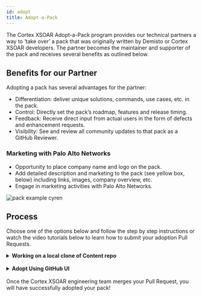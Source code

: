 ```yaml
---
id: adopt 
title: Adopt-a-Pack 
---
```


The Cortex XSOAR Adopt-a-Pack program provides our technical partners a way to ‘take over’ a pack that was originally written by Demisto or Cortex XSOAR developers. The partner becomes the maintainer and supporter of the pack and receives several benefits as outlined below.

## Benefits for our Partner
Adopting a pack has several advantages for the partner:
- Differentiation: deliver unique solutions, commands, use cases, etc. in the pack.
- Control: Directly set the pack’s roadmap, features and release timing.
- Feedback: Receive direct input from actual users in the form of defects and enhancement requests.
- Visibility: See and review all community updates to that pack as a GitHub Reviewer.

### Marketing with Palo Alto Networks
- Opportunity to place company name and logo on the pack.
- Add detailed description and marketing to the pack (see yellow box, below) including links, images, company overview, etc. 
- Engage in marketing activities with Palo Alto Networks.

![pack example cyren](/doc_imgs/partners/packexample_cyren.png)

## Process
Choose one of the options below and follow the step by step instructions or watch the video tutorials below to learn how to submit your adoption Pull Requests. 

<details><summary><strong>Working on a local clone of Content repo</strong></summary>
<div>

<br/>

These methods assume that you have already [forked the Content repository](https://xsoar.pan.dev/docs/tutorials/tut-setup-dev#step-2-fork-the-github-repo) and [cloned the fork onto your local machine](https://xsoar.pan.dev/docs/tutorials/tut-setup-dev#step-3-clone-the-github-fork-locally).
Choose either one of the methods below to start or complete adoption.

<br/>
<details><summary><strong>Adopt Using Helper Script</strong></summary>

<br/>

<div>This script will automatically perform the necessary steps to create an adoption PR.

**Note:** The script is supported for Ubuntu and Mac OS. If you encounter any issues, please report it by [opening an issue](https://github.com/demisto/content/issues).

**Requirements:**
Before using this automation, make sure you have [`git`](https://git-scm.com/downloads) and [`python3`](https://www.python.org/downloads/) installed and in your `PATH`. This script will install [`demisto-sdk`](https://github.com/demisto/demisto-sdk#installation) python package if it does not exist in your environment.

Follow the steps below to adopt using the helper script:

1. Inside your terminal, change your working directory to the root of the Content repository. This is the location where you [cloned the forked `content` repository](https://xsoar.pan.dev/docs/tutorials/tut-setup-dev#step-3-clone-the-github-fork-locally).

2. Look for the pack you want to adopt under the `Packs/` directory. You will use the folder name as the second argument to the `adopt_pack.bash` script. 
3. Run the following bash script.
```
./Utils/adopt_pack.bash start <MyPackName>
```

For example, if we wanted to start adopting the `HelloWorld` Pack, we would run the following command:

```bash
./Utils/adopt_pack.bash start HelloWorld
Initializing Pack Adoption...
✓ Detected OS 'Mac OS'.
✓ Dependency 'git' found.
✓ Dependency 'python3' found.
✓ Dependency 'demisto-sdk' found.
✓ All dependencies met.
✓ Found git repository in '~/dev/demisto/fork/content'.
✓ Pack 'HelloWorld' exists.
✗ Not on master/main branch.
        - No untracked changes done, attempting to checkout to master/main branch...
        - Checking out master branch...
        - Branch 'partner-HelloWorld-adopt-start' exists, will be deleted and recreated...
        - ✓ Branch 'partner-HelloWorld-adopt-start' deleted
✓ Branch 'partner-HelloWorld-adopt-start' created.
✓ Pack version bumped to "1.2.12" in '~/dev/demisto/fork/content/Packs/HelloWorld/pack_metadata.json'
✓ Release note created in 'Packs/HelloWorld/ReleaseNotes/1_2_12.md'
✓ Release note '1_2_12.md' updated.
✓ Adoption start message added to README.md
✓ Changes committed.
✓ Branch pushed upstream.

All done here!

Please visit ====> https://github.com/me/content/pull/new/partner-HelloWorld-adopt-start <==== and fill out the Pull Request details to complete the adoption process
```

**After 90 days**

Be sure to prepare the following items as you will be prompted to submit those as part of the flow:

- Your organization/company's name.
- A link to your organization's support site.
- Email address for your organization's support.
- A link to download your [author image](https://xsoar.pan.dev/docs/packs/packs-format#author_imagepng). If no link is supplied, you will be asked to add it manually to `content/packs/$PACK/Author_image.png`

Then run the following script to complete the adoption:

```bash
./Utils/adopt_pack.bash complete HelloWorld
Initializing Pack Adoption...
✓ Detected OS 'Mac OS'.
✓ Dependency 'git' found.
✓ Dependency 'python3' found.
✓ Dependency 'demisto-sdk' found.
✓ All dependencies met.
✓ Found git repository in '~/dev/demisto/fork/content/'.
✓ Pack 'HelloWorld' exists.
✗ Not on master/main branch.
        - No untracked changes done, attempting to checkout to master/main branch...
        - Checking out master branch...
✓ Branch 'partner-HelloWorld-adopt-complete' doesn't exist
✓ Branch 'partner-HelloWorld-adopt-complete' created.
✓ Pack version bumped to "1.2.12" in '~/dev/demisto/fork/content/Packs/HelloWorld/pack_metadata.json'
✓ Release note created in 'Packs/HelloWorld/ReleaseNotes/1_2_12.md'
✓ Release note '1_2_12.md' updated.
✓ Support type 'partner' set in pack_metadata.json.
Enter your organization/company's name: acme
✓ Author set in pack_metadata.json.
Enter a URL to your support site: https://acme.org
✓ URL field set in pack_metadata.json.
Enter the email to your support site: support@acme.org
✓ Email field set in pack_metadata.json.
Enter a URL to download the author image. If you do not have a URL, just press enter and make sure to add it manually according to https://xsoar.pan.dev/docs/packs/packs-format#author_imagepng: 
https://static.wikia.nocookie.net/looneytunes/imageshttps://static.wikia.nocookie.net/looneytunes/images/5/56/Comp_2.jpg      
Attempting to download image from https://static.wikia.nocookie.net/looneytunes/images/5/56/Comp_2.jpg...
✓ Author image downloaded to '~/dev/demisto/fork/content//Packs/HelloWorld/Author_image.png'
✓ Adoption complete message added to README.md
✓ Changes committed.
✓ Branch pushed upstream.

All done here!

Please visit ====> https://github.com/me/content/pull/new/partner-HelloWorld-adopt-complete <==== and fill out the Pull Request details to complete the adoption process
```

</div>
</details>

<br/>

<details><summary><strong>Adopt Using a Text Editor/IDE</strong></summary>
<br/>
<div>
You can also perform the necessary steps to adopt using any text editor or an IDE of your choice and the command line.

**Requirements:** To follow along, you'll need to have [Demisto SDK installed on your machine](https://github.com/demisto/demisto-sdk#installation).

For additional guidance, you can watch how to [perform the steps using Visual Studio Code](https://www.youtube.com/watch?v=9GPkhtRw4Oc). 

1. Locate your company's Pack folder and open the `README.md` file. Paste the below text into the file:

    ```
    Note: Support for this Pack will be moved to the Partner on MONTH, DAY, YEAR.
    ```
    Make sure you change the `MONTH`, `DAY`, and `YEAR` to the appropriate date that is 90 days from your submission date.

2. Next, open the `pack_metadata.json` file and update the following sections:
    - `support` - must say `partner`
    - `author` - must say your company name
    - `url` - must be changed to your company’s support site
    - `email` - must be your company's support email.
3. Once everything is updated, save your changes and run the `demisto-sdk update-release-notes -i <path to pack> -f`. The command output will instruct you to open the newly-created release note. Find the file and open it.
4. Replace the `%%RN%%` placeholder with the following text:

    ```
    - Start of adoption process.
    ```

5. Go to _Source Control_ tab and commit the changes. Click on the _Publish Branch_ button. This will open a Pull Request.
6. Fill out the pull request details and create the pull request.


**After 90 days**

Please follow the steps below to complete the adoption process:

1. Open the `README.md` file and update the top of the file with the following: 
    
    ```
    Note: Support for this Pack moved to the partner on MONTH, DAY, YEAR.
    
    Please contact the partner directly via the support link on the right.
    ```
    
2. Open the `pack_metadata.json` file and update the following sections:
    - `support` - must say “partner” 
    - `author` - must say your company name
    - `url` - must be changed to your company’s support site
    - `email` - must be your company's support email 
    - Also, update your Author image using the <a href="https://xsoar.pan.dev/docs/packs/packs-format#author_imagepng">instructions on our site</a>.
3. Repeat step 3 through 6 in the previous section.

Once the Cortex XSOAR engineering team merges your Pull Request, you will have successfully adopted your pack!


</div>
</details>

</div>
</details>

<br/>

<details><summary><strong>Adopt Using GitHub UI</strong></summary>
<br/>
<div>
If you prefer to create the Pull Request directly from GitHub, please follow the below step by step instructions. For additional guidance, watch the <a href="https://www.youtube.com/watch?v=9mInBTuC6AE">GitHub video overview</a>. 

**Requirements:** Make sure you are working on [fork of the Content repository](https://xsoar.pan.dev/docs/tutorials/tut-setup-dev#step-2-fork-the-github-repo) and you are logged in with your GitHub account.

1. Go to the `Packs` folder and find your company’s pack.
2. Find the `README.md` file and then click the ![Pencil_Icon](/doc_imgs/partners/Pencil_Icon.png) on the right side of the screen to edit the file. 
3. In the first line of the file, copy and paste the below text to show that the support is moving over: 
    
    ```
    Note: Support for this Pack will be moved to the Partner on MONTH, DAY, YEAR.
    ```

    Make sure you change the `MONTH`, `DAY`, and `YEAR` to the appropriate date that is **90 days** from your submission date.

    While still in the `README.md` file, scroll down to the bottom of the page where select the 'Create a new branch for this commit and start a pull request'. Change the name of the new branch to `partner-COMPANY_NAME-adoption-start` and click on 'Propose changes'. 

4. At the bottom of the screen, edit the Pull Request title to '`COMPANY_NAME` Pack Adoption' and adjust the description to 'Updating README file for adoption'.
5. Create a new branch named `partner-COMPANY_NAME-adoption-start`. 
6. Now, click the green “Commit Changes” button. This will take you to your Pull Request. 
7. As your Pull Request is not ready yet, will create an initial draft Pull Request as follows: At the bottom of the page, to the right of the `Create pull request` button there is a small button with an arrow, click and choose the `Draft` option. This will still create the Pull Request but the XSOAR eng team will not review it until it is taken out of draft mode.
    
Your Pull Request is not ready yet, continue following the instructions below. 
    
8. At the top of your Pull Request, you will see your branch name that you created earlier. Click your branch and it will redirect you back into the main `content` repository. Ensure that the top left corner of the repository has your branch name before continuing. 

![Branch_name](/doc_imgs/partners/Branch_name.png)

9. Now, click into the `Packs` folder and find your company’s folder. Once you are in your company’s folder, click the `pack_metadata.json` file. 

    - Click the pencil to edit this file just as you did previously. 
    - Next, update the version number in the line titled `currentVersion` - increase the version up one number. For example, if it is “1.2.10” change it to “1.2.11”. 
    - Once the number is updated, go to the bottom of the page, make sure you have selected “Commit directly to the branch you’ve already created“ and then click the green “Commit changes” button. 
    - Now this step is completed, onto the next one! 

10. Go back to your `Packs` folder and click into `ReleaseNotes`. 

    - Since we updated the version, we need to create a new release notes file. Find the file that has your original release notes number before you changed it. For example, if you changed “1_2_10” to “1_2_11” then you need to click into “1_2_10”. 
    - Once you find the correct release note, click the edit pencil icon as you did in the previous steps, and copy the last line in the file to keep the same format. Once you have it copied, click cancel changes and go back to the `ReleaseNotes` folder. 
 ![release_note_step](/doc_imgs/partners/release_note_step.png)

   - Next, on the top right hand corner of the screen, click “Add file” and “Create new file”. Name your file the new version number you created earlier, which for this example would be `1_2_11.md`.
   - Now,  paste the text you copied in the previous step. Delete line 2 of the text and write “Start of adoption process, update to readme file” 
   - Name the subject of this to “update release notes”, make sure it is committing to your branch and then click “Commit new file” 

**Note:** If your Pull Request is still in draft, please commit the changes and remove from draft. 

11. Done! You have started the adoption process. 

**After 90 days**, you will follow the below steps to complete the adoption process:
1. In order to complete the second adoption step, first you will need to update your `README.md` file and open a pull request with this text: 
    
    ```
    Note: Support for this Pack moved to the partner on MONTH, DAY, YEAR.
    
    Please contact the partner directly via the support link on the right.
    ```
    
2. Next, go to the `pack_metadata.json` file and update the following sections:
    - `currentVersion` - update the version. For this example, we would be updating it to “1.2.12” 
    - `support` - must say “partner” 
    - `Author` - must say your company name
    - `url` - must be changed to your company’s support site
    - `Email` - must be your company's support email 
    - Also, update your Author image using the <a href="https://xsoar.pan.dev/docs/packs/packs-format#author_imagepng">instructions on our site</a>.
3. Repeat step 10 from the previous section.

</div>
</details>


<br/>
Once the Cortex XSOAR engineering team merges your Pull Request, you will have successfully adopted your pack!